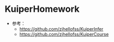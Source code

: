 # KuiperHomework
- 参考：
    - https://github.com/zjhellofss/KuiperInfer
    - https://github.com/zjhellofss/KuiperCourse